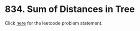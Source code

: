 # 834. Sum of Distances in Tree

Click [here](https://leetcode.com/problems/sum-of-distances-in-tree/) for the leetcode problem statement.
